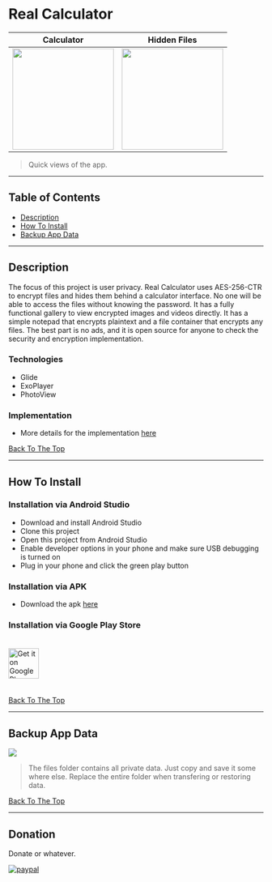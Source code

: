 # Real Calculator


Calculator                  |    Hidden Files
:-------------------------:|:-------------------------:
<img src="https://user-images.githubusercontent.com/40067550/102741882-5f252000-4308-11eb-8373-4b3d984936fd.PNG" width="200">  |  <img src="https://user-images.githubusercontent.com/40067550/102741989-aad7c980-4308-11eb-9e60-79d64a5f39ea.PNG" width="200">

> Quick views of the app.

---

## Table of Contents

- [Description](#description)
- [How To Install](#how-to-install)
- [Backup App Data](#backup-app-data)

---

## Description

The focus of this project is user privacy. Real Calculator uses AES-256-CTR to encrypt files and hides them behind a calculator interface. No one will be able to access the files without knowing the password. It has a fully functional gallery to view encrypted images and videos directly. It has a simple notepad that encrypts plaintext and a file container that encrypts any files. The best part is no ads, and it is open source for anyone to check the security and encryption implementation.

### Technologies

- Glide
- ExoPlayer
- PhotoView

### Implementation

- More details for the implementation [here](https://docs.google.com/document/d/1obKkawsvlU-oFi3q3-3VcC_kQWDKf1B-DOzdEH6kkW8/edit?usp=sharing)

[Back To The Top](#real-calculator)

---

## How To Install

### Installation via Android Studio

- Download and install Android Studio
- Clone this project
- Open this project from Android Studio
- Enable developer options in your phone and make sure USB debugging is turned on
- Plug in your phone and click the green play button

### Installation via APK

- Download the apk [here](https://github.com/limmil/real_calculator/releases/tag/v1.0)

### Installation via Google Play Store

<a href="https://play.google.com/store/apps/details?id=com.limmil.real_calculator">
  <img alt="Get it on Google Play" vspace="20"
       src="https://play.google.com/intl/en_us/badges/images/generic/en-play-badge.png" height="60" />
</a>

[Back To The Top](#real-calculator)

---

## Backup App Data

![](https://user-images.githubusercontent.com/40067550/102833882-3a33ba00-43a7-11eb-87bf-c416ba47f766.png)
>The files folder contains all private data. Just copy and save it some where else. Replace the entire folder when transfering or restoring data.

[Back To The Top](#real-calculator)

---

## Donation

Donate or whatever.

[![paypal](https://www.paypalobjects.com/en_US/i/btn/btn_donateCC_LG.gif)](https://www.paypal.com/cgi-bin/webscr?cmd=_donations&business=KKE5PV42CGSL4&currency_code=USD)